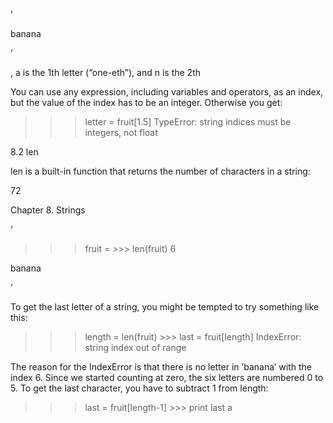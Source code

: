 ’

banana

’

, a is the 1th letter (“one-eth”), and n is the 2th

You can use any expression, including variables and operators, as an index, but the value of the index has to be an integer. Otherwise you get:

>>> letter = fruit[1.5] TypeError: string indices must be integers, not float

8.2 len

len is a built-in function that returns the number of characters in a string:

72

Chapter 8. Strings

’

>>> fruit = >>> len(fruit) 6

banana

’

To get the last letter of a string, you might be tempted to try something like this:

>>> length = len(fruit) >>> last = fruit[length] IndexError: string index out of range

The reason for the IndexError is that there is no letter in ’banana’ with the index 6. Since we started counting at zero, the six letters are numbered 0 to 5. To get the last character, you have to subtract 1 from length:

>>> last = fruit[length-1] >>> print last a